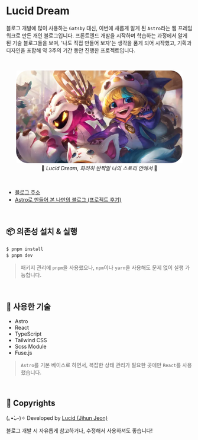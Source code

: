 # Lucid Dream

블로그 개발에 많이 사용하는 `Gatsby` 대신, 이번에 새롭게 알게 된 `Astro`라는 웹 프레임워크로 만든 개인 블로그입니다. 프론트엔드 개발을 시작하며 학습하는 과정에서 알게 된 기술 블로그들을 보며, '나도 직접 만들어 보자'는 생각을 품게 되어 시작했고, 기획과 디자인을 포함해 약 3주의 기간 동안 진행한 프로젝트입니다.

<br />

<p align="center">
  <img src="./docs/images/main.png" />
  <br />
    🌟 <em>Lucid Dream, 화려히 반짝일 나의 스토리 안에서</em> 🌟
</p>

<br />

- [블로그 주소](https://www.lucid-dream.net)
- [Astro로 만들어 본 나만의 블로그 (프로젝트 후기)](https://www.lucid-dream.net/story/project/post/lucid-dream)

<br />

## 📦 의존성 설치 & 실행

```sh
$ pnpm install
$ pnpm dev
```

> 패키지 관리에 `pnpm`을 사용했으나, `npm`이나 `yarn`을 사용해도 문제 없이 실행 가능합니다.

<br />

## 🚀 사용한 기술

- Astro
- React
- TypeScript
- Tailwind CSS
- Scss Module
- Fuse.js

> `Astro`를 기본 베이스로 하면서, 복잡한 상태 관리가 필요한 곳에만 `React`를 사용했습니다.

<br />

## 📌 Copyrights

(｡•̀ᴗ-)✧ Developed by [Lucid (Jihun Jeon)](mailto:jihun@lucid-dream.net)

블로그 개발 시 자유롭게 참고하거나, 수정해서 사용하셔도 좋습니다!
